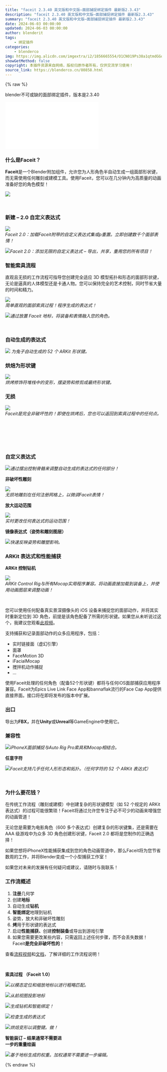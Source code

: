 ```yaml
---
title: "faceit 2.3.40 英文版和中文版–面部捕捉绑定插件 最新版2.3.43"
description: "faceit 2.3.40 英文版和中文版–面部捕捉绑定插件 最新版2.3.43"
summary: "faceit 2.3.40 英文版和中文版–面部捕捉绑定插件 最新版2.3.43"
date: 2024-06-03 00:00:00
updated: 2024-06-03 00:00:00
author: blenderit
tags: 
    - 绑定插件
categories:
    - blenderco
img: https://img.alicdn.com/imgextra/i2/1856665554/O1CN019Ps38a1qtmdGGo686_!!1856665554.jpg
showGetMethod: false
copyright: 本插件资源来自网络，版权归原作者所有，仅供交流学习使用！
source_link: https://blenderco.cn/80858.html
---
```


{% raw %}
<p>blender不可或缺的面部绑定插件，版本是2.3.40</p><p><iframe src="//player.bilibili.com/player.html?aid=803789044&amp;bvid=BV1dy4y1T7gy&amp;cid=361038964&amp;page=1" frameborder="no" scrolling="no" allowfullscreen="allowfullscreen"> </iframe></p><h3>什么是Faceit？</h3><p><strong>Faceit</strong>是一个Blender附加组件，允许您为人形角色半自动生成一组面部形状键，而无需使用任何雕刻或建模工具。使用Faceit，您可以在几分钟内为高质量的动画准备好您的角色模型！</p><p><img src="https://img.c4dco.com/img/C4Dmx20211125145143.png"></p><p> </p><h3>新建 – 2.0 自定义表达式</h3><p><img src="https://markets-rails.s3.amazonaws.com/cache/5060af0c524405c6a607ae3bb3e3271f.gif"><br>
<i>Faceit 2.0：加载</i><i>Faceit附带的自定义表达式集或p重置。立即创建数千个面部表情！</i></p><p><img src="https://markets-rails.s3.amazonaws.com/cache/716fbd5096a601d4ec3c9e9cf0f879d7.gif"><i><span class="fr-img-caption fr-fic fr-dib"><span class="fr-img-wrap"><span class="fr-inner">Faceit 2.0：添加无限的自定义表达式 – 导出，共享，重用您的所有项目！<br>
</span></span></span></i></p><h3><span class="fr-img-caption fr-fic fr-dib"><span class="fr-img-wrap"><span class="fr-inner">智能索具流程</span></span></span></h3><p><span class="fr-img-caption fr-fic fr-dib"><span class="fr-img-wrap"><span class="fr-inner">直观且无损的工作流程可指导您创建完全适应 3D 模型拓扑和形态的面部形状键，无论是逼真的人体模型还是卡通人物。您可以保持完全的艺术控制，同时节省大量的时间和精力。</span></span></span></p><p><img src="https://markets-rails.s3.amazonaws.com/cache/9960970e005b53e2095dde97193451fa.gif"><br>
<i>简单直观的面部索具过程！程序生成的表达式！</i></p><p><img src="https://markets-rails.s3.amazonaws.com/cache/1e47ddb0266146edc764ace34ad1d092.gif"><i>通过放置 Faceit 地标，将装备和表情融入您的角色。</i><br>
<i></i></p><p> </p><h3><span class="fr-img-caption fr-fic fr-dib"><span class="fr-img-wrap"><span class="fr-inner">自动生成的表达式</span></span></span></h3><p><img src="https://markets-rails.s3.amazonaws.com/cache/677311ee727875c74c8d7d7e7c1311f3.gif"> <span class="fr-img-caption fr-fic fr-dib"><span class="fr-img-wrap"><span class="fr-inner"><i>为兔子自动生成的 52 个 ARKit 形状键。</i></span></span></span></p><h3>烘焙为形状键</h3><p><img src="https://markets-rails.s3.amazonaws.com/cache/81200ec23a1be1685f1eaef32957cf72.gif"><br>
<i>烘烤修饰符堆栈中的变形，摆姿势和修剪成最终形状键。</i></p><h3>无损</h3><p><img src="https://markets-rails.s3.amazonaws.com/cache/cfad4ca8d151e2294cac6ab242ac662e.gif"><br>
<i>Faceit是完全非破坏性的！即使在烘烤后，您也可以返回到索具过程中的任何点。</i></p><p> </p><p> </p><p> </p><h3>自定义表达式</h3><p><img src="https://markets-rails.s3.amazonaws.com/cache/56a4660f47bff1cc728953e97f036c09.gif"><i>通过摆出控制骨骼来调整自动生成的表达式的任何部分！</i></p><p><b>非破坏性雕刻</b></p><p><img src="https://markets-rails.s3.amazonaws.com/cache/ea8553ac7c172c40c4ab58642485fcc1.gif"><br>
<i>无损地雕刻在任何注册网格上，以微调Faceit表情！</i></p><p><b>放大运动范围</b></p><p><img src="https://markets-rails.s3.amazonaws.com/cache/1e067827164368a17de65ce811ebe684.gif"><br>
<i>实时更改任何表达式的运动范围！</i></p><p><b>镜像表达式<i></i>（姿势和雕刻图层）</b><i><br>
</i></p><p><img src="https://markets-rails.s3.amazonaws.com/cache/87960710549231fa344f2e759634a220.gif"><i>快速反映姿势和雕塑影响。</i><br>
<i></i></p><h3>ARKit 表达式和性能捕获</h3><p><span class="fr-img-caption fr-fic fr-dib"><span class="fr-img-wrap"><span class="fr-inner"><b>ARKit 控制钻机</b><i><br>
</i></span></span></span></p><p><img src="https://markets-rails.s3.amazonaws.com/cache/8214403e9e3358ab0875573473fdefc7.gif"><br>
<i>ARKit Control Rig与所有Mocap实用程序兼容。将动画直接加载到装备上，并使用动画图层来调整动画！</i></p><p> </p><p>您可以使用任何配备真实景深摄像头的 iOS 设备来捕捉您的面部动作，并将其实时重新定位到 3D 角色，前提是该角色配备了所需的形状键。如果您从未听说过这个，我建议您观看<a href="https://www.youtube.com/watch?v=i51CizUXd7A" target="_blank" rel="noopener">此视频</a>。</p><p>支持捕获和记录面部动作的众多应用程序，包括：</p><ul>
<li>实时链接面（虚幻引擎）</li>
<li>面罩</li>
<li>FaceMotion 3D</li>
<li>iFacialMocap</li>
<li>搅拌机动作捕捉</li>
<li>…</li>
</ul><p>使用Faceit处理的任何角色（配备52个形状键）都将与任何iOS面部捕获应用程序兼容。Faceit为Epics Live Link Face App和bannaflak流行的Face Cap App提供直接界面。接口将在即将发布的版本中扩展。</p><h3>出口</h3><p>导出为<b>FBX，</b>并在<b>Unity</b>或<b>Unreal</b>等GameEngine中使用它。</p><h3>兼容性</h3><p><span class="fr-img-caption fr-fic fr-dib"><span class="fr-img-wrap"><img src="https://s3.amazonaws.com/markets-rails/uploads%2F1598696347333-lindley_rig_01.gif"><i><span class="fr-inner">iPhoneX面部捕捉与Auto Rig Pro索具和Mocap相结合。<br>
</span></i></span></span></p><p><b>任意字符</b></p><p><span class="fr-img-caption fr-fic fr-dib"><span class="fr-img-wrap"><img src="https://s3.amazonaws.com/markets-rails/uploads%2F1596529971786-res_combined_all_expressions_03.gif"><i><span class="fr-inner">Faceit支持几乎任何人形形态和拓扑。（任何字符的 52 个 ARKit 表达式）</span></i></span></span></p><p> </p><h3>为什么要花钱？</h3><p>在传统工作流程（雕刻或建模）中创建复杂的形状键模型（如 52 个规定的 ARKit 表达式）的过程可能很繁琐！Faceit将通过允许您专注于必不可少的动画来增强您的动画管道！</p><p>无论您是需要为电影角色（600 多个表达式）创建复杂的形状键集，还是需要在 AAA 级游戏中为众多 3D 角色创建形状键，Faceit 2.0 都将是您制作的正确选择！</p><p>如果您想将iPhoneX性能捕获集成到您的角色动画管道中，那么Faceit将为您节省数周的工作，并将Blender变成一个小型捕获工作室！</p><p>如果您对未来的发展有任何疑问或建议，请随时与我联系！</p><h3>工作流概述</h3><ol>
<li><b>注册</b>几何学</li>
<li>创建<b>地标</b></li>
<li>自动生成<b>钻机</b></li>
<li><b>智能绑定</b>地理到钻机</li>
<li>姿势，放大和非破坏性雕刻</li>
<li><b>烤</b>用于形状键的表达式</li>
<li>启动<b>性能捕获、</b>创建<b>控制装备</b>或导出到游戏引擎</li>
<li>如果您需要更改某些内容，只需返回上述任何步骤，而不会丢失数据！<br>
Faceit<b>是完全非破坏性的</b>！</li>
</ol><p>查看<a href="https://www.youtube.com/channel/UCd9tuyJyFfnUo-pUh5V3uYQ" target="_blank" rel="noopener">流程视频</a>和<a href="https://faceit-doc.readthedocs.io/en/latest/" target="_blank" rel="noopener">文档</a>，了解详细的工作流程说明！</p><p> </p><p><b>索具过程 （Faceit 1.0）</b></p><p><span class="fr-img-caption fr-fic fr-dib"><span class="fr-img-wrap"><img src="https://s3.amazonaws.com/markets-rails/uploads%2F1596561125699-register_lm.gif"><i><span class="fr-inner">以模态定位和缩放地标以进行粗略匹配。</span></i></span></span></p><p><span class="fr-img-caption fr-fic fr-dib"><span class="fr-img-wrap"><img src="https://s3.amazonaws.com/markets-rails/uploads%2F1596561298974-register_lm_0.gif"><i><span class="fr-inner">从前视图投影地标</span></i></span></span></p><p><span class="fr-img-caption fr-fic fr-dib"><span class="fr-img-wrap"><img src="https://s3.amazonaws.com/markets-rails/uploads%2F1596561466959-generate_rig.gif"><i><span class="fr-inner">生成钻机和智能绑定！</span></i></span></span></p><p><span class="fr-img-caption fr-fic fr-dib"><span class="fr-img-wrap"><img src="https://s3.amazonaws.com/markets-rails/uploads%2F1596560989539-animate_0.gif"><i><span class="fr-inner">检查生成的表达式</span></i></span></span></p><p><span class="fr-img-caption fr-fic fr-dib"><span class="fr-img-wrap"><img src="https://s3.amazonaws.com/markets-rails/uploads%2F1596561722897-bake_cody_0.gif"><i><span class="fr-inner">烘焙变形以调整键。做！</span></i></span></span></p><p><strong>智能装订 – 结果通常不需要进<br>
一步的重量绘画</strong></p><p><span class="fr-img-caption fr-fic fr-dib"><span class="fr-img-wrap"><img src="https://s3.amazonaws.com/markets-rails/uploads%2F1598905355950-smart_bind_00.jpg"><i><span class="fr-inner">基于地标生成的权重。加权通常不需要进一步编辑。</span></i></span></span></p>
<div style="display: none">blenderco</div>
{% endraw %}